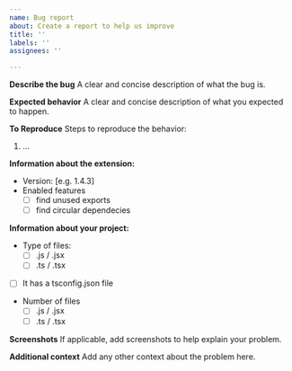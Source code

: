 ```yaml
---
name: Bug report
about: Create a report to help us improve
title: ''
labels: ''
assignees: ''

---
```


**Describe the bug**
A clear and concise description of what the bug is.

**Expected behavior**
A clear and concise description of what you expected to happen.

**To Reproduce**
Steps to reproduce the behavior:
1. ...

**Information about the extension:**
 - Version: [e.g. 1.4.3]
 - Enabled features
   - [  ] find unused exports
   - [  ] find circular dependecies

**Information about your project:**
 - Type of files:
   - [  ] .js / .jsx
   - [  ] .ts / .tsx
 - [  ] It has a tsconfig.json file 
 - Number of files
   - [  ] .js / .jsx
   - [  ] .ts / .tsx

**Screenshots**
If applicable, add screenshots to help explain your problem.

**Additional context**
Add any other context about the problem here.
